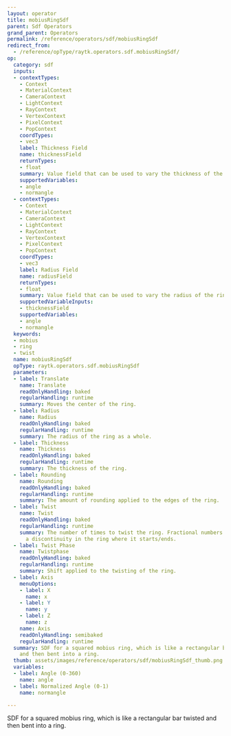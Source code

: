 ```yaml
---
layout: operator
title: mobiusRingSdf
parent: Sdf Operators
grand_parent: Operators
permalink: /reference/operators/sdf/mobiusRingSdf
redirect_from:
  - /reference/opType/raytk.operators.sdf.mobiusRingSdf/
op:
  category: sdf
  inputs:
  - contextTypes:
    - Context
    - MaterialContext
    - CameraContext
    - LightContext
    - RayContext
    - VertexContext
    - PixelContext
    - PopContext
    coordTypes:
    - vec3
    label: Thickness Field
    name: thicknessField
    returnTypes:
    - float
    summary: Value field that can be used to vary the thickness of the ring.
    supportedVariables:
    - angle
    - normangle
  - contextTypes:
    - Context
    - MaterialContext
    - CameraContext
    - LightContext
    - RayContext
    - VertexContext
    - PixelContext
    - PopContext
    coordTypes:
    - vec3
    label: Radius Field
    name: radiusField
    returnTypes:
    - float
    summary: Value field that can be used to vary the radius of the ring.
    supportedVariableInputs:
    - thicknessField
    supportedVariables:
    - angle
    - normangle
  keywords:
  - mobius
  - ring
  - twist
  name: mobiusRingSdf
  opType: raytk.operators.sdf.mobiusRingSdf
  parameters:
  - label: Translate
    name: Translate
    readOnlyHandling: baked
    regularHandling: runtime
    summary: Moves the center of the ring.
  - label: Radius
    name: Radius
    readOnlyHandling: baked
    regularHandling: runtime
    summary: The radius of the ring as a whole.
  - label: Thickness
    name: Thickness
    readOnlyHandling: baked
    regularHandling: runtime
    summary: The thickness of the ring.
  - label: Rounding
    name: Rounding
    readOnlyHandling: baked
    regularHandling: runtime
    summary: The amount of rounding applied to the edges of the ring.
  - label: Twist
    name: Twist
    readOnlyHandling: baked
    regularHandling: runtime
    summary: The number of times to twist the ring. Fractional numbers will create
      a discontinuity in the ring where it starts/ends.
  - label: Twist Phase
    name: Twistphase
    readOnlyHandling: baked
    regularHandling: runtime
    summary: Shift applied to the twisting of the ring.
  - label: Axis
    menuOptions:
    - label: X
      name: x
    - label: Y
      name: y
    - label: Z
      name: z
    name: Axis
    readOnlyHandling: semibaked
    regularHandling: runtime
  summary: SDF for a squared mobius ring, which is like a rectangular bar twisted
    and then bent into a ring.
  thumb: assets/images/reference/operators/sdf/mobiusRingSdf_thumb.png
  variables:
  - label: Angle (0-360)
    name: angle
  - label: Normalized Angle (0-1)
    name: normangle

---
```



SDF for a squared mobius ring, which is like a rectangular bar twisted and then bent into a ring.